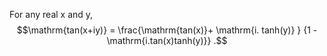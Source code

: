 For any real x and y,
$$\mathrm{tan(x+iy)} = \frac{\mathrm{tan(x)}+ \mathrm{i. tanh(y)} }
{1 - \mathrm{i.tan(x)tanh(y)}}  .$$
